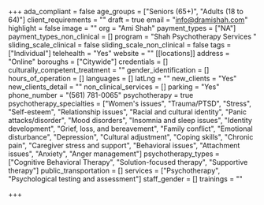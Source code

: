 +++
ada_compliant = false
age_groups = ["Seniors (65+)", "Adults (18 to 64)"]
client_requirements = ""
draft = true
email = "info@dramishah.com"
highlight = false
image = ""
org = "Ami Shah"
payment_types = ["NA"]
payment_types_non_clinical = []
program = "Shah Psychotherapy Services "
sliding_scale_clinical = false
sliding_scale_non_clinical = false
tags = ["Individual"]
telehealth = "Yes"
website = ""
[[locations]]
address = "Online"
boroughs = ["Citywide"]
credentials = []
culturally_competent_treatment = ""
gender_identification = []
hours_of_operation = []
languages = []
latLng = ""
new_clients = "Yes"
new_clients_detail = ""
non_clinical_services = []
parking = "Yes"
phone_number = "‪(561) 781-0065"
psychotherapy = true
psychotherapy_specialties = ["Women's issues", "Trauma/PTSD", "Stress", "Self-esteem", "Relationship issues", "Racial and cultural identity", "Panic attacks/disorder", "Mood disorders", "Insomnia and sleep issues", "Identity development", "Grief, loss, and bereavement", "Family conflict", "Emotional disturbance", "Depression", "Cultural adjustment", "Coping skills", "Chronic pain", "Caregiver stress and support", "Behavioral issues", "Attachment issues", "Anxiety", "Anger management"]
psychotherapy_types = ["Cognitive Behavioral Therapy", "Solution-focused therapy", "Supportive therapy"]
public_transportation = []
services = ["Psychotherapy", "Psychological testing and assessment"]
staff_gender = []
trainings = ""

+++
